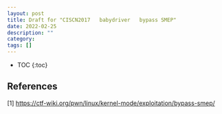 ```yaml
---
layout: post
title: Draft for "CISCN2017   babydriver   bypass SMEP"
date: 2022-02-25
description: ""
category: 
tags: []
---
```

* TOC
{:toc}

## References

[1] <https://ctf-wiki.org/pwn/linux/kernel-mode/exploitation/bypass-smep/>
